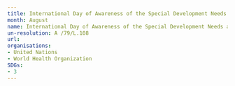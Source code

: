 ```yaml
---
title: International Day of Awareness of the Special Development Needs and Challenges of Landlocked Developing Countries
month: August
name: International Day of Awareness of the Special Development Needs and Challenges of Landlocked Developing Countries
un-resolution: A /79/L.108
url: 
organisations:
- United Nations
- World Health Organization
SDGs:
- 3
---
```

